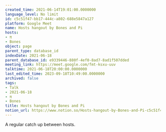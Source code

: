 ```yaml
---
created_time: 2021-06-14T19:01:00.0000000
language_level: No limit
id: c5c51f47-bb17-444c-a802-688e5847a127
platform: Google Meet
name: Hosts hangout by Bones and Pi
hosts:
- π
- Bones
object: page
parent_type: database_id
indexDate: 2021-06-18
parent_database_id: e9339446-880f-4ef0-8ad7-8ad1f507dded
meeting_link: https://meet.google.com/fmt-ksxu-uuv
talktime: 2021-06-18T20:00:00.0000000
last_edited_time: 2023-09-18T10:49:00.0000000
archived: false
tags:
- Talk
- 2021-06-18
- π
- Bones
title: Hosts hangout by Bones and Pi
notion_url: https://www.notion.so/Hosts-hangout-by-Bones-and-Pi-c5c51f47bb17444ca802688e5847a127
---
```


A regular catch up between hosts.



